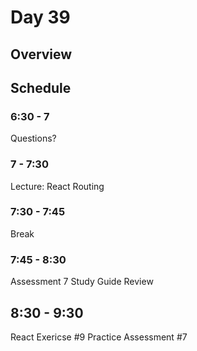 # Day 39

## Overview

## Schedule

### 6:30 - 7

Questions?

### 7 - 7:30

Lecture: React Routing

### 7:30 - 7:45

Break

### 7:45 - 8:30

Assessment 7 Study Guide Review

## 8:30 - 9:30

React Exericse #9
Practice Assessment #7
